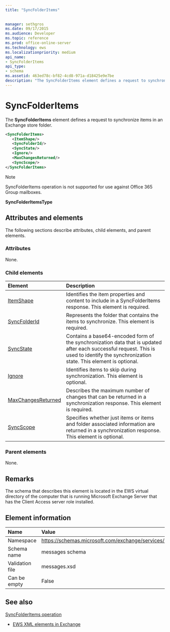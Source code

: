 ```yaml
---
title: "SyncFolderItems"
 
 
manager: sethgros
ms.date: 09/17/2015
ms.audience: Developer
ms.topic: reference
ms.prod: office-online-server
ms.technology: ews
ms.localizationpriority: medium
api_name:
- SyncFolderItems
api_type:
- schema
ms.assetid: 463ed78c-bf82-4cd8-971a-d18425e9e7be
description: "The SyncFolderItems element defines a request to synchronize items in an Exchange store folder."
---
```


# SyncFolderItems

The **SyncFolderItems** element defines a request to synchronize items in an Exchange store folder. 
  
```xml
<SyncFolderItems>
   <ItemShape/>
   <SyncFolderId/>
   <SyncState/>
   <Ignore/>
   <MaxChangesReturned/>
   <SyncScope/>
</SyncFolderItems>
```

> [!NOTE]
> SyncFolderItems operation is not supported for use against Office 365 Group mailboxes.

 **SyncFolderItemsType**
## Attributes and elements

The following sections describe attributes, child elements, and parent elements.
  
### Attributes

None.
  
### Child elements

|**Element**|**Description**|
|:-----|:-----|
|[ItemShape](itemshape.md) <br/> |Identifies the item properties and content to include in a SyncFolderItems response. This element is required.  <br/> |
|[SyncFolderId](syncfolderid.md) <br/> |Represents the folder that contains the items to synchronize. This element is required.  <br/> |
|[SyncState](syncstate-ex15websvcsotherref.md) <br/> |Contains a base64-encoded form of the synchronization data that is updated after each successful request. This is used to identify the synchronization state. This element is optional.  <br/> |
|[Ignore](ignore.md) <br/> |Identifies items to skip during synchronization. This element is optional.  <br/> |
|[MaxChangesReturned](maxchangesreturned.md) <br/> |Describes the maximum number of changes that can be returned in a synchronization response. This element is required.  <br/> |
|[SyncScope](syncscope.md) <br/> |Specifies whether just items or items and folder associated information are returned in a synchronization response. This element is optional.  <br/> |
   
### Parent elements

None.
  
## Remarks

The schema that describes this element is located in the EWS virtual directory of the computer that is running Microsoft Exchange Server that has the Client Access server role installed.
  
## Element information

|**Name**|**Value**|
|:-----|:-----|
|Namespace  <br/> |https://schemas.microsoft.com/exchange/services/2006/messages  <br/> |
|Schema name  <br/> |messages schema  <br/> |
|Validation file  <br/> |messages.xsd  <br/> |
|Can be empty  <br/> |False  <br/> |
   
## See also



[SyncFolderItems operation](syncfolderitems-operation.md)


- [EWS XML elements in Exchange](ews-xml-elements-in-exchange.md)

